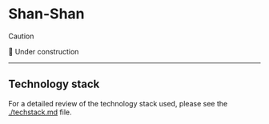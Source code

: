 # Shan-Shan

> [!CAUTION]
> 🚧 Under construction

---

## Technology stack

For a detailed review of the technology stack used, please see the [./techstack.md](./techstack.md) file.
